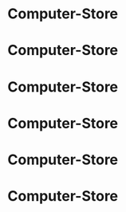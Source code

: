 # Computer-Store
# Computer-Store
# Computer-Store
# Computer-Store
# Computer-Store
# Computer-Store
